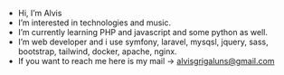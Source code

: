 - Hi, I’m Alvis
- I’m interested in technologies and music.
- I’m currently learning PHP and javascript and some python as well.
- I’m web developer and i use symfony, laravel, mysqsl, jquery, sass, bootstrap, tailwind, docker, apache, nginx.
- If you want to reach me here is my mail -> alvisgrigaluns@gmail.com
